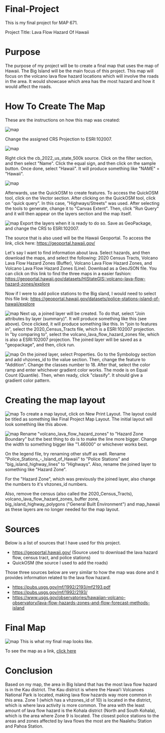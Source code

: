 # Final-Project

This is my final project for MAP 671.

Project Title: Lava Flow Hazard Of Hawaii

# Purpose

The purpose of my project will be to create a final map that uses the map of Hawaii. The Big Island will be the main focus of this project. This map will focus on the volcano lava flow hazard locations which will involve the roads in the area. It would showcase which area has the most hazard and how it would affect the roads.

# How To Create The Map
These are the instructions on how this map was created:

![map](Screenshots/crs_projection.png)

Change the assigned CRS Projection to ESRI:102007. 

![map](Screenshots/filter_hawaii.png)

Right click the cb_2022_us_state_500k source. Click on the filter section, and then select "Name". Click the equal sign, and then click on the sample button. Once done, select "Hawaii". It will produce something like "NAME" = "Hawaii".

![map](Screenshots/QuickOSM.png)

Afterwards, use the QuickOSM to create features. To access the QuickOSM tool, click on the Vector section. After clicking on the QuickOSM tool, click on "quick query".  In this case, "Highways/Streets" was used. After selecting the tools to generate, change it to "Canvas Extent". Then, click "Run Query" and it will then appear on the layers section and the map itself.

![map](Screenshots/export_layers.png)
Export the layers when it is ready to do so. Save as GeoPackage, and change the CRS to ESRI:102007.

The source that is also used will be the Hawaii Geoportal. To access the link, click here: https://geoportal.hawaii.gov/

Let's say I want to find information about lava. Select hazards, and then download the maps, and select the following: 2020 Census Tracts, Volcano Lava Flow Hazard Zones (Buffer), Volcano Lava Flow Hazard Zones, and Volcano Lava Flow Hazard Zones (Line). Download as a GeoJSON file. You can click on this link to find the three maps in a easier fashion: https://geoportal.hawaii.gov/datasets/HiStateGIS::volcano-lava-flow-hazard-zones/explore

Now if I were to add police stations to the Big sland, I would need to select this file link: https://geoportal.hawaii.gov/datasets/police-stations-island-of-hawaii/explore

![map](Screenshots/Join_attributes_by_location_summary.png)
Next up, a joined layer will be created. To do that, select "Join attributes by layer (summary)". It will produce something like this (see above). Once clicked, it will produce something like this. In "join to features in", select the 2020_Census_Tracts file, which is a ESRI:102007 projection. In "by comparing to", select the volcano_lava_flow_hazard_zones file, which is also a ESRI:102007 projection. The joined layer will be saved as a "geopackage", and then, click run.

![map](Screenshots/symbology.png)
On the joined layer, select Properties. Go to the Symbology section and add vhzones_id to the value section. Then, change the feature to "Addition". Change the classes number to 18. After that, select the color ramp and enter whichever gradient color works. The mode is on Equal Count (Quantile). Then, when ready, click "classify". It should give a gradient color pattern.

# Creating the map layout
![map](Screenshots/Final_Project_Map_Layout_progress.png)
To create a map layout, click on New Print Layout. The layout could be titled as something like Final Project Map Layout. The initial layout will look something like this above.

![map](Screenshots/width_change.png)
Rename "volcano_lava_flow_hazard_zones" to "Hazard Zone Boundary" but the best thing to do is to make the line more bigger. Change the width to something bigger like "1.46000" or whichever works best.

On the legend file, try renaming other stuff as well. Rename "Police_Stations_-_Island_of_Hawaii" to "Police Stations" and "big_island_highway_lines" to "Highways". Also, rename the joined layer to something like "Hazard Zone".

For the "Hazard Zone", which was previously the joined layer, also change the numbers to it's vhzones_id numbers.

Also, remove the census (also called the 2020_Census_Tracts), volcano_lava_flow_hazard_zones, buffer zone, big_island_highway_polygons ("General Built Environment") and map_hawaii as these layers are no longer needed for the map layout. 

# Sources
Below is a list of sources that I have used for this project.
* https://geoportal.hawaii.gov/ (Source used to download the lava hazard flow, census tract, and police stations)
* QuickOSM (the source I used to add the roads)

Those three sources below are very similar to how the map was done and it provides information related to the lava flow hazard.
* https://pubs.usgs.gov/mf/1992/2193/mf2193.pdf
* https://pubs.usgs.gov/mf/1992/2193/
* https://www.usgs.gov/observatories/hawaiian-volcano-observatory/lava-flow-hazards-zones-and-flow-forecast-methods-island

# Final Map
![map](Screenshots/final_project_map.jpg)
This is what my final map looks like.

To see the map as a link, [click here](http://127.0.0.1:5500/index.html)

# Conclusion
Based on my map, the area in Big Island that has the most lava flow hazard is in the Kau district. The Kau district is where the Hawaiʻi Volcanoes National Park is located, making lava flow hazards way more common in this area. Zone 1 (which has a vhzones_id of 10) is located in the district, which is where lava activity is more common. The area with the least amount of lava flow hazard is the Kohala district (North and South Kohala), which is the area where Zone 9 is located. The closest police stations to the areas and zones affected by lava flows the most are the Naalehu Station and Pahoa Station.